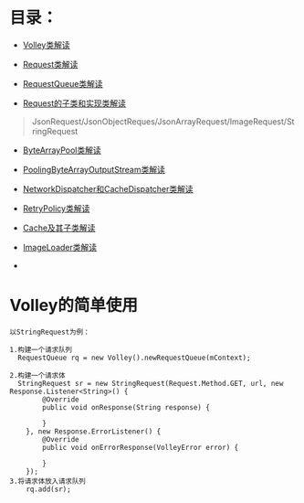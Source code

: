 # 目录：

- [Volley类解读](http://note.youdao.com/noteshare?id=e5ff49fb56ca9c794b212fc6fe4ed327&sub=8FA719C70DD5488080A4E308DD1175EA)

- [Request类解读](http://note.youdao.com/noteshare?id=e5ff49fb56ca9c794b212fc6fe4ed327&sub=8FA719C70DD5488080A4E308DD1175EA)

- [RequestQueue类解读](http://note.youdao.com/noteshare?id=45ac9e5317aba93d3b02adcf1e400a5a&sub=BD4CA64781494276A6E637A02FBF5AC9)

- [Request的子类和实现类解读](http://note.youdao.com/noteshare?id=167581bc37463118b683fb68aee18163&sub=30EEA4D8944F4FD883D7CCDBDA1D87A7)
> JsonRequest/JsonObjectReques/JsonArrayRequest/ImageRequest/StringRequest

- [ByteArrayPool类解读](http://note.youdao.com/noteshare?id=fd6a484d28fae0b175c9fa323b5930bd&sub=B45AC67BF7604079986616594F2F3A07)

- [PoolingByteArrayOutputStream类解读](http://note.youdao.com/noteshare?id=a9bc9b5f8879fe0c7c5a1f6d5e212eda&sub=434590D73D3F47B485314437982FA41D)

- [NetworkDispatcher和CacheDispatcher类解读](http://note.youdao.com/noteshare?id=a7c4f5170fb2f2e1a0ddb38e7fde3940&sub=C42E2D796DEA450187F1A2F102FB6744) 

- [RetryPolicy类解读](http://note.youdao.com/noteshare?id=d990d2dda4d329affed0130c3ae72d2d&sub=EE8DDCD73A6D4C1095416AB624B27040) 

- [Cache及其子类解读](http://note.youdao.com/noteshare?id=97909ce0b63f7edb4864ca57c65be5c4&sub=B5494AC2B04A4B2EB6F1ED2E0F468604) 

- [ImageLoader类解读](：http://note.youdao.com/noteshare?id=f508a92a31d4659704dfd3dada50220e&sub=2CC37CBD636147AFB2C3A9CFE3F4FBF7) 
- 

# Volley的简单使用

```
以StringRequest为例：

1.构建一个请求队列
  RequestQueue rq = new Volley().newRequestQueue(mContext);
  
2.构建一个请求体
  StringRequest sr = new StringRequest(Request.Method.GET, url, new       Response.Listener<String>() {
        @Override
        public void onResponse(String response) {

        }
    }, new Response.ErrorListener() {
        @Override
        public void onErrorResponse(VolleyError error) {

        }
    });
3.将请求体放入请求队列
    rq.add(sr);
```

